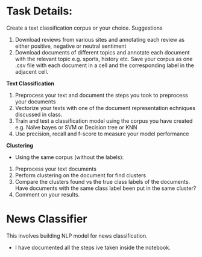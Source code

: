 # Task Details:
Create a text classification corpus or your choice. Suggestions
1. Download reviews from various sites and annotating each review as either positive,
negative or neutral sentiment
2. Download documents of different topics and annotate each document with the relevant
topic e.g. sports, history etc.
Save your corpus as one .csv file with each document in a cell and the corresponding label in the
adjacent cell.

**Text Classification**
1. Preprocess your text and document the steps you took to preprocess your documents
2. Vectorize your texts with one of the document representation echniques discussed in class.
3. Train and test a classification model using the corpus you have created e.g. Naïve bayes or
SVM or Decision tree or KNN
4. Use precision, recall and f-score to measure your model performance

**Clustering**
- Using the same corpus (without the labels):
1. Preprocess your text documents
2. Perform clustering on the document for find clusters
3. Compare the clusters found vs the true class labels of the documents. Have documents with
the same class label been put in the same cluster?
4. Comment on your results.

# News Classifier
This involves building NLP model for news classification.
- I have documented all the steps ive taken inside the notebook.